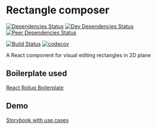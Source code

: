 # Rectangle composer

[![Dependencies Status](https://david-dm.org/regulyarniy/rectangle-composer.svg)](https://david-dm.org/psychobolt/react-rollup-boilerplate)
[![Dev Dependencies Status](https://david-dm.org/regulyarniy/rectangle-composer/dev-status.svg)](https://david-dm.org/psychobolt/react-rollup-boilerplate?type=dev)
[![Peer Dependencies Status](https://david-dm.org/regulyarniy/rectangle-composer/peer-status.svg)](https://david-dm.org/psychobolt/react-rollup-boilerplate?type=peer)

[![Build Status](https://travis-ci.org/regulyarniy/rectangle-composer.svg?branch=master)](https://travis-ci.org/psychobolt/react-rollup-boilerplate)
[![codecov](https://codecov.io/gh/regulyarniy/rectangle-composer/branch/master/graph/badge.svg)](https://codecov.io/gh/psychobolt/react-rollup-boilerplate)

A React component for visual editing rectangles in 2D plane

## Boilerplate used

[React Rollup Boilerplate](https://github.com/psychobolt/react-rollup-boilerplate)

## Demo

[Storybook with use cases](https://regulyarniy.github.io/rectangle-composer/)
